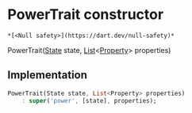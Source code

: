 


# PowerTrait constructor




    *[<Null safety>](https://dart.dev/null-safety)*



PowerTrait([State](../../yonomi-sdk/State-class.md) state, [List](https://api.flutter.dev/flutter/dart-core/List-class.html)&lt;[Property](../../yonomi-sdk/Property-class.md)> properties)





## Implementation

```dart
PowerTrait(State state, List<Property> properties)
    : super('power', [state], properties);
```







